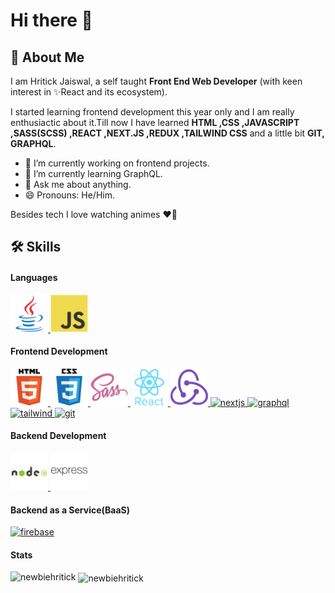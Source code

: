 # Hi there 👋

🚀 About Me 
---
I am Hritick Jaiswal, a self taught **Front End Web Developer** (with keen interest in ✨React and its ecosystem).

I started learning frontend development this year only and I am really enthusiactic about it.Till now I have learned **HTML ,CSS ,JAVASCRIPT ,SASS(SCSS) ,REACT ,NEXT.JS ,REDUX   ,TAILWIND CSS** and a little bit **GIT, GRAPHQL**.


- 🔭 I’m currently working on frontend projects.
- 🌱 I’m currently learning GraphQL.
- 💬 Ask me about anything.
- 😄 Pronouns: He/Him.

Besides tech I love watching animes ❤️‍🔥

🛠️ Skills
---

#### Languages
<p align="left"> 
  <a href="https://www.java.com" target="_blank"> <img src="https://raw.githubusercontent.com/devicons/devicon/master/icons/java/java-original.svg" alt="java" margin-right="20" width="60" height="60"/> </a> 
  <a href="https://developer.mozilla.org/en-US/docs/Web/JavaScript" target="_blank"> <img src="https://raw.githubusercontent.com/devicons/devicon/master/icons/javascript/javascript-original.svg" alt="javascript" width="60" margin-right="20" height="60"/> </a> 
</p>

#### Frontend Development
<p align="left"> 
  <a href="https://www.w3.org/html/" target="_blank"> <img src="https://raw.githubusercontent.com/devicons/devicon/master/icons/html5/html5-original-wordmark.svg" alt="html5" margin-right="20" width="60" height="60"/> </a>
  <a href="https://www.w3schools.com/css/" target="_blank"> <img src="https://raw.githubusercontent.com/devicons/devicon/master/icons/css3/css3-original-wordmark.svg" alt="css3" margin-right="20" width="60" height="60"/> </a>
  <a href="https://sass-lang.com" target="_blank"> <img src="https://raw.githubusercontent.com/devicons/devicon/master/icons/sass/sass-original.svg" alt="sass" margin-right="20" width="60" height="60" /> </a> 
   <a href="https://reactjs.org/" target="_blank"> <img src="https://raw.githubusercontent.com/devicons/devicon/master/icons/react/react-original-wordmark.svg" alt="react" margin-right="20" width="60" height="60"/> </a> 
  <a href="https://redux.js.org" target="_blank"> <img src="https://raw.githubusercontent.com/devicons/devicon/master/icons/redux/redux-original.svg" alt="redux" margin-right="20" width="60" height="60"/> </a>
  <a href="https://nextjs.org/" target="_blank"> <img src="https://cdn.worldvectorlogo.com/logos/nextjs-3.svg" alt="nextjs" margin-right="20" width="60" height="60"/>
  <a href="https://graphql.org" target="_blank"> <img src="https://www.vectorlogo.zone/logos/graphql/graphql-icon.svg" alt="graphql" margin-right="20" width="60" height="60"/> </a> 
  <a href="https://tailwindcss.com/" target="_blank"> <img src="https://www.vectorlogo.zone/logos/tailwindcss/tailwindcss-icon.svg" alt="tailwind" margin-right="20" width="60" height="60" /> </a> 
  <a href="https://git-scm.com/" target="_blank"> <img src="https://www.vectorlogo.zone/logos/git-scm/git-scm-icon.svg" alt="git" margin-right="20" width="60" height="60"/> </a>
</p>

#### Backend Development

<p align="left"> 
  <a href="https://nodejs.org" target="_blank"> <img src="https://raw.githubusercontent.com/devicons/devicon/master/icons/nodejs/nodejs-original-wordmark.svg" alt="nodejs" margin-right="20" width="60" height="60"/> </a>
  <a href="https://expressjs.com" target="_blank"> <img src="https://raw.githubusercontent.com/devicons/devicon/master/icons/express/express-original-wordmark.svg" alt="express" margin-right="20" width="60" height="60"/> </a>
</p>

#### Backend as a Service(BaaS)

<p align="left"> 
  <a href="https://firebase.google.com/" target="_blank"> <img src="https://www.vectorlogo.zone/logos/firebase/firebase-icon.svg" alt="firebase"margin-right="20" width="60" height="60"/> </a>
</p>

#### Stats

<p><img align="left" src="https://github-readme-stats.vercel.app/api/top-langs?username=newbiehritick&show_icons=true&locale=en&layout=compact" alt="newbiehritick" /></p>

<p>&nbsp;<img align="center" src="https://github-readme-stats.vercel.app/api?username=newbiehritick&show_icons=true&locale=en" alt="newbiehritick" /></p>



